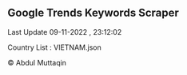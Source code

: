 

## Google Trends Keywords Scraper 
 
Last Update 09-11-2022 , 23:12:02

Country List :
VIETNAM.json



© Abdul Muttaqin 
